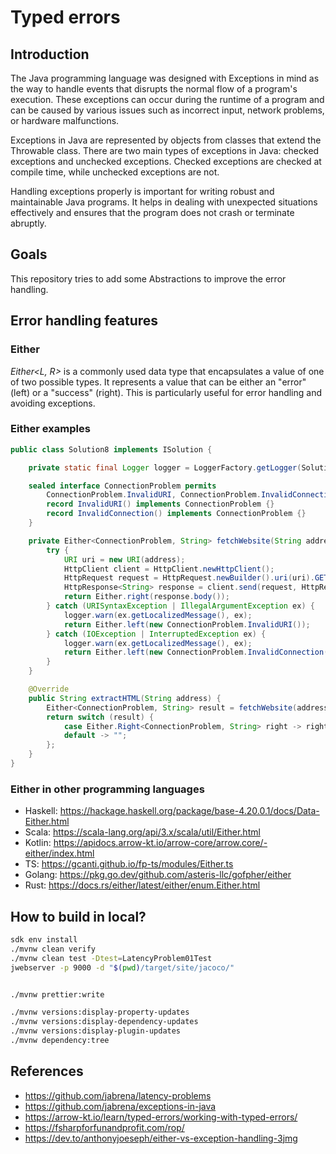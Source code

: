 # Typed errors

## Introduction

The Java programming language was designed with Exceptions in mind as the way to handle events that disrupts the normal flow of a program's execution. These exceptions can occur during the runtime of a program and can be caused by various issues such as incorrect input, network problems, or hardware malfunctions.

Exceptions in Java are represented by objects from classes that extend the Throwable class. There are two main types of exceptions in Java: checked exceptions and unchecked exceptions. Checked exceptions are checked at compile time, while unchecked exceptions are not.

Handling exceptions properly is important for writing robust and maintainable Java programs. It helps in dealing with unexpected situations effectively and ensures that the program does not crash or terminate abruptly.

## Goals

This repository tries to add some Abstractions to improve the error handling.

## Error handling features

### Either

*Either<L, R>* is a commonly used data type that encapsulates a value of one of two possible types. It represents a value that can be either an "error" (left) or a "success" (right). This is particularly useful for error handling and avoiding exceptions.

### Either examples

```java
public class Solution8 implements ISolution {

    private static final Logger logger = LoggerFactory.getLogger(Solution4.class);

    sealed interface ConnectionProblem permits 
        ConnectionProblem.InvalidURI, ConnectionProblem.InvalidConnection {
        record InvalidURI() implements ConnectionProblem {}
        record InvalidConnection() implements ConnectionProblem {}
    }

    private Either<ConnectionProblem, String> fetchWebsite(String address) {
        try {
            URI uri = new URI(address);
            HttpClient client = HttpClient.newHttpClient();
            HttpRequest request = HttpRequest.newBuilder().uri(uri).GET().build();
            HttpResponse<String> response = client.send(request, HttpResponse.BodyHandlers.ofString());
            return Either.right(response.body());
        } catch (URISyntaxException | IllegalArgumentException ex) {
            logger.warn(ex.getLocalizedMessage(), ex);
            return Either.left(new ConnectionProblem.InvalidURI());
        } catch (IOException | InterruptedException ex) {
            logger.warn(ex.getLocalizedMessage(), ex);
            return Either.left(new ConnectionProblem.InvalidConnection());
        }
    }

    @Override
    public String extractHTML(String address) {
        Either<ConnectionProblem, String> result = fetchWebsite(address);
        return switch (result) {
            case Either.Right<ConnectionProblem, String> right -> right.get();
            default -> "";
        };
    }
}
```

### Either in other programming languages

- Haskell: https://hackage.haskell.org/package/base-4.20.0.1/docs/Data-Either.html
- Scala: https://scala-lang.org/api/3.x/scala/util/Either.html
- Kotlin: https://apidocs.arrow-kt.io/arrow-core/arrow.core/-either/index.html
- TS: https://gcanti.github.io/fp-ts/modules/Either.ts
- Golang: https://pkg.go.dev/github.com/asteris-llc/gofpher/either
- Rust: https://docs.rs/either/latest/either/enum.Either.html

## How to build in local?

```bash
sdk env install
./mvnw clean verify
./mvnw clean test -Dtest=LatencyProblem01Test
jwebserver -p 9000 -d "$(pwd)/target/site/jacoco/"


./mvnw prettier:write

./mvnw versions:display-property-updates
./mvnw versions:display-dependency-updates
./mvnw versions:display-plugin-updates
./mvnw dependency:tree
```

## References

- https://github.com/jabrena/latency-problems
- https://github.com/jabrena/exceptions-in-java
- https://arrow-kt.io/learn/typed-errors/working-with-typed-errors/
- https://fsharpforfunandprofit.com/rop/
- https://dev.to/anthonyjoeseph/either-vs-exception-handling-3jmg

